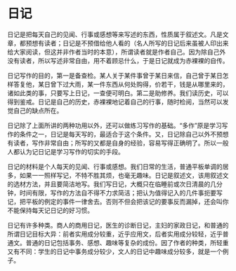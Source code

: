# 日记

日记是把每天自己的见闻、行事或感想等来写述的东西，性质属于叙述文。凡是文章，都预想有读者；日记是不预借给他人看的（名人所写的日记后来虽被人印出来给大家阅读，但这并非作者当时的本意），所谓读者就是作者自己。因为除自己外没有读者，所以写述非常自由，用不着顾忌什么，于是日记就成为赤裸裸的自传。

日记写作的目的，第一是备查检。某人关于某件事曾于某日来信，自己曾于某日怎样答复他，某日曾下过大雨，某一件东西从何处购得，价若干，钱是从哪里来的，诸如此类的事，只要写上日记，一查便可明白。第二是助修养。我们读历史，可以得到鉴戒。日记是自己的历史，赤裸裸地记着自己的行事，随时检阅，当然可以发觉自己的缺点所在。

日记除了上面所讲的两种功用以外，还可以做练习写作的基础。“多作”原是学习写作的条件之一，日记是每天写的，最适合于这个条件。又，日记除自己以外不预想有读者，写作非常自由；所写的又都是自身的经验，容易写得正确明了。所以一般人都认为记日记是学习写作的切实的手段。

日记的材料是个人每天的见闻、行事或感想。我们日常的生活，普通平板单调的居多，如果一一照样写记，不特不胜其烦，也毫无趣味。日记是叙述文，该用叙述文的选材方法，并且要简洁地写。我们写日记，大概只在临睡前或次日清晨的几分钟，时间有限，写作的方法自不得不力求简洁；把认为值得记入的几件事扼要写记，把平板的例定的事件一律舍去。否则不但会把该记的要事反而漏掉，还会叫你不能保持每天记日记的好习惯。

日记有许多种类。商人的商用日记，医生的诊断日记，主妇的家政日记，和普通的所谓日记目标大异：前者实用成分较重，近乎应用文，后者实用成分较轻，近乎普通文。普通的日记包括事务、感想、趣味等复杂的成份。因了作者的种类，所轻重又有不同：学生的日记中事务成分较少，文人的日记中趣味成分较多，就是一个例子。